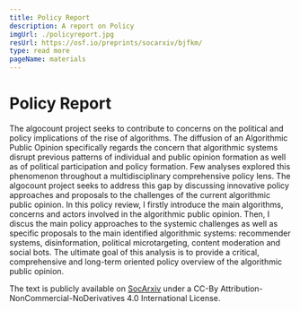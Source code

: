 ```yaml
---
title: Policy Report
description: A report on Policy
imgUrl: ./policyreport.jpg
resUrl: https://osf.io/preprints/socarxiv/bjfkm/
type: read more
pageName: materials
---
```


# Policy Report

The algocount project seeks to contribute to concerns on the political and policy implications of the rise of algorithms. The diffusion of an Algorithmic Public Opinion specifically regards the concern that algorithmic systems disrupt previous patterns of individual and public opinion formation as well as of political participation and policy formation. Few analyses explored this phenomenon throughout a multidisciplinary comprehensive policy lens. The algocount project seeks to address this gap by discussing innovative policy approaches and proposals to the challenges of the current algorithmic public opinion. In this policy review, I firstly introduce the main algorithms, concerns
and actors involved in the algorithmic public opinion. Then, I discus the main policy approaches to the systemic challenges as well as specific proposals to the main identified algorithmic systems: recommender systems, disinformation, political microtargeting, content moderation and social bots. The ultimate goal of this analysis is to provide a critical, comprehensive and long-term oriented policy overview of the algorithmic public opinion.

The text is publicly available on [SocArxiv](https://osf.io/preprints/socarxiv/bjfkm/) under a CC-By Attribution-NonCommercial-NoDerivatives 4.0 International License.
